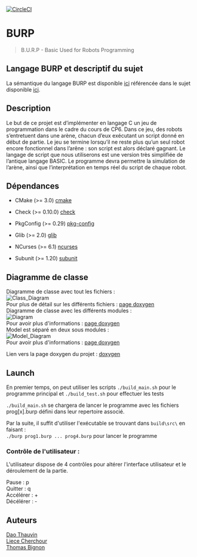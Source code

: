 [![CircleCI](https://circleci.com/gh/daothauvin/burp.svg?style=shield&circle-token=f74b04aaa5d2902abc5866058190ef1484703670)](https://app.circleci.com/pipelines/github/daothauvin/burp?branch=master)
# BURP

> B.U.R.P - Basic Used for Robots Programming

## Langage BURP et descriptif du sujet

La sémantique du langage BURP est disponible [ici](https://daothauvin.github.io/burp/html/grammar/diagram.xhtml) référencée dans le sujet disponible [ici](https://daothauvin.github.io/burp/html/sujet_1.0.pdf).

## Description

Le but de ce projet est d’implémenter en langage C un jeu de programmation dans le cadre du cours de CP6. Dans ce jeu, des robots s’entretuent dans une arène, chacun d’eux exécutant un script donné en début de partie. Le jeu se termine lorsqu’il ne reste plus qu’un seul robot encore fonctionnel dans l’arêne : son script est alors déclaré gagnant. Le langage de script que nous utiliserons est une version très simplifiée de l’antique langage BASIC. Le programme devra permettre la simulation de l’arène, ainsi que l’interprétation en temps réel du script de chaque robot.

## Dépendances

* CMake (>= 3.0) [cmake](https://cmake.org/)

* Check (>= 0.10.0) [check](https://libcheck.github.io/check/)

* PkgConfig (>= 0.29) [pkg-config](https://www.freedesktop.org/wiki/Software/pkg-config/)

* Glib (>= 2.0) [glib](https://github.com/GNOME/glib)

* NCurses (>= 6.1) [ncurses](https://invisible-island.net/ncurses/ncurses.html)

* Subunit (>= 1.20) [subunit](https://packages.ubuntu.com/xenial/libsubunit-dev)


## Diagramme de classe


Diagramme de classe avec tout les fichiers :  
![Class_Diagram](https://daothauvin.github.io/burp/html/main_8c__incl.png)  
Pour plus de détail sur les différents fichiers : [page doxygen](https://daothauvin.github.io/burp/html/main_8c.html)  
Diagramme de classe avec les différents modules :  
![Diagram](https://daothauvin.github.io/burp/html/dir_68267d1309a1af8e8297ef4c3efbcdba_dep.png)   
Pour avoir plus d'informations : [page doxygen](https://daothauvin.github.io/burp/html/dir_68267d1309a1af8e8297ef4c3efbcdba.html)  
Model est séparé en deux sous modules :  
![Model_Diagram](https://daothauvin.github.io/burp/html/dir_5dd65160827af56e6353642206b80129_dep.png)  
Pour avoir plus d'informations : [page doxygen](https://daothauvin.github.io/burp/html/dir_5dd65160827af56e6353642206b80129.html)  

Lien vers la page doxygen du projet : [doxygen](https://daothauvin.github.io/burp/html/)

## Launch

En premier temps, on peut utiliser les scripts `./build_main.sh` pour le programme principal
et `./build_test.sh` pour effectuer les tests

`./build_main.sh` se chargera de lancer le programme avec les fichiers prog[x].burp défini dans leur 
repertoire associé.

Par la suite, il suffit d'utiliser l'exécutable se trouvant dans `build\src\` en faisant :  
`./burp prog1.burp ... prog4.burp` pour lancer le programme

### Contrôle de l'utilisateur : 

L'utilisateur dispose de 4 contrôles pour altérer l'interface utilisateur et le déroulement de la partie.

Pause : p  
Quitter : q  
Accélérer : +  
Décélérer : -  

## Auteurs

[Dao Thauvin](https://github.com/daothauvin)  
[Liece Cherchour](https://github.com/LieceC)  
[Thomas Bignon](https://github.com/totocptbgn)  
